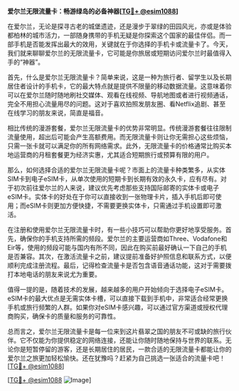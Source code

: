 **爱尔兰无限流量卡：畅游绿岛的必备神器[[TG💪+ @esim1088](https://t.me/s/esim1088)]**

在爱尔兰，无论是探寻古老的城堡遗迹，还是漫步于翠绿的田园风光，亦或是体验都柏林的城市活力，一部随身携带的手机无疑是你探索这个国家的最佳伴侣。而一部手机是否能发挥出最大的效用，关键就在于你选择的手机卡或流量卡了。今天，我们就来聊聊爱尔兰的无限流量卡，它可能是你旅居或短期访问爱尔兰时最值得入手的“神器”。

首先，什么是爱尔兰无限流量卡？简单来说，这是一种为旅行者、留学生以及长期居住者设计的手机卡，它的最大特点就是提供不限量的移动数据流量。这意味着你可以在爱尔兰随时随地刷社交媒体、观看在线视频、导航地图或者进行视频通话，完全不用担心流量用尽的问题。这对于喜欢拍照发朋友圈、看Netflix追剧、甚至在线学习的朋友来说，简直是福音。

相比传统的漫游套餐，爱尔兰无限流量卡的优势非常明显。传统漫游套餐往往限制流量使用，超出后可能会产生高额费用。而无限流量卡则让你无需担心这些烦恼，只需一张卡就可以满足你的所有网络需求。此外，无限流量卡的价格通常比购买本地运营商的月租套餐更为经济实惠，尤其适合短期旅行或预算有限的用户。

那么，如何选择合适的爱尔兰无限流量卡呢？市面上的流量卡种类繁多，从实体SIM卡到电子eSIM卡，从单次使用的短期卡到长期有效的永久卡，应有尽有。对于初次前往爱尔兰的人来说，建议优先考虑那些支持国际邮寄的实体卡或电子eSIM卡。实体卡的好处在于你可以直接收到一张物理卡片，插入手机后即可使用；而eSIM卡则更加方便快捷，不需要更换实体卡，只需通过手机设置即可激活。

在注册和使用爱尔兰无限流量卡时，有一些小技巧可以帮助你更好地享受服务。首先，确保你的手机支持所需的频段。爱尔兰的主要运营商如Three、Vodafone和Eir等，使用的频段可能与国内有所不同，因此在购买前最好确认一下自己的手机是否兼容。其次，在激活流量卡之前，建议提前准备好护照信息和联系方式，以便顺利完成注册流程。最后，记得检查流量卡是否包含语音通话功能，这对于需要拨打本地电话的朋友来说尤为重要。

值得一提的是，随着技术的发展，越来越多的用户开始倾向于选择电子eSIM卡。eSIM卡的最大优点是无需实体卡槽，可以直接下载到手机中，非常适合经常更换手机或旅行频繁的人群。如果你对eSIM卡感兴趣，可以通过官方渠道或授权代理商购买，确保卡的质量和服务的可靠性。

总而言之，爱尔兰无限流量卡是每一位来到这片翡翠之国的朋友不可或缺的旅行伙伴。它不仅能为你提供稳定的网络连接，还能让你随时随地保持与世界的联系。无论你是短暂停留的游客，还是长期居住的居民，一款合适的无限流量卡都能让你的爱尔兰之旅更加轻松愉快。还在犹豫吗？赶紧为自己挑选一张适合的流量卡吧！[[TG💪+ @esim1088](https://t.me/s/esim1088)]

[[TG💪+ @esim1088](https://t.me/s/esim1088) ![Image](https://i.postimg.cc/4NQfJmqS/Snipaste-2025-05-13-00-14-12.png)]